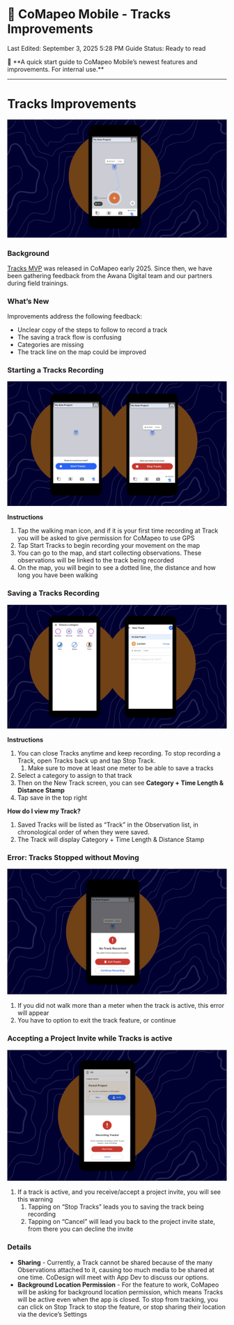 # 🏁 CoMapeo Mobile - Tracks Improvements

Last Edited: September 3, 2025 5:28 PM
Guide Status: Ready to read

<aside>
📌 **A quick start guide to CoMapeo Mobile’s newest features and improvements. For internal use.**

</aside>

---

# Tracks Improvements

![Screenshot 2025-07-27 at 7.23.06 PM.png](./images/screenshot_2025_07_27_at_7_23_06_pm.png)

### Background

[Tracks MVP](https://www.notion.so/Record-tracks-MVP-c1b4ec2a48974e12ba84aa36c6ddba5c?pvs=21) was released in CoMapeo early 2025. Since then, we have been gathering feedback from the Awana Digital team and our partners during field trainings. 

### What’s New

Improvements address the following feedback:

- Unclear copy of the steps to follow to record a track
- The saving a track flow is confusing
- Categories are missing
- The track line on the map could be improved

<aside>

### Starting a Tracks Recording

![Screenshot 2025-07-27 at 7.19.04 PM.png](./images/screenshot_2025_07_27_at_7_19_04_pm.png)

**Instructions**

1. Tap the walking man icon, and if it is your first time recording at Track you will be asked to give permission for CoMapeo to use GPS
2. Tap Start Tracks to begin recording your movement on the map 
3. You can go to the map, and start collecting observations. These observations will be linked to the track being recorded
4. On the map, you will begin to see a dotted line, the distance and how long you have been walking
</aside>

<aside>

### Saving a Tracks Recording

![Screenshot 2025-07-27 at 8.09.30 PM.png](./images/screenshot_2025_07_27_at_8_09_30_pm.png)

**Instructions**

1. You can close Tracks anytime and keep recording. To stop recording a Track, open Tracks back up and tap Stop Track.
    1. Make sure to move at least one meter to be able to save a tracks
2. Select a category to assign to that track
3. Then on the New Track screen, you can see **Category + Time Length & Distance Stamp**
4. Tap save in the top right

**How do I view my Track?**

1. Saved Tracks will be listed as “Track” in the Observation list, in chronological order of when they were saved.
2. The Track will display Category + Time Length & Distance Stamp
</aside>

<aside>

### Error: Tracks Stopped without Moving

![Screenshot 2025-07-27 at 8.26.54 PM.png](./images/screenshot_2025_07_27_at_8_26_54_pm.png)

1. If you did not walk more than a meter when the track is active, this error will appear
2. You have to option to exit the track feature, or continue
</aside>

<aside>

### Accepting a Project Invite while Tracks is active

![Screenshot 2025-08-13 at 3.40.22 PM.png](./images/screenshot_2025_08_13_at_3_40_22_pm.png)

1. If a track is active, and you receive/accept a project invite, you will see this warning
    1. Tapping on “Stop Tracks” leads you to saving the track being recording
    2. Tapping on “Cancel” will lead you back to the project invite state, from there you can decline the invite
</aside>

<aside>

### Details

- **Sharing** - Currently, a Track cannot be shared because of the many Observations attached to it, causing too much media to be shared at one time. CoDesign will meet with App Dev to discuss our options.
- **Background Location Permission** - For the feature to work, CoMapeo will be asking for background location permission, which means Tracks will be active even when the app is closed. To stop from tracking, you can click on Stop Track to stop the feature, or stop sharing their location via the device’s Settings
</aside>